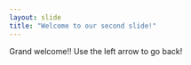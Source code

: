 ```yaml
---
layout: slide
title: "Welcome to our second slide!"
---
```

Grand welcome!!
Use the left arrow to go back!
